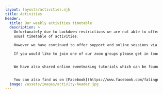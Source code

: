 ```yaml
---
layout: layouts/activities.njk
title: Activities
header:
  title: Our weekly activities timetable
  description: >
    Unfortunately due to Lockdown restrictions we are not able to offer our
    usual timetable of activities.

    However we have continued to offer support and online sessions via zoom for all our members.

    If you would like to join one of our zoom groups please get in touch!


    We have also shared online sweetmaking tutorials which can be found on our page on facebook


    You can also find us on [Facebook](https://www.facebook.com/falingeparkrochdale), on [Twitter](https://twitter.com/falingehub) or on [Instagram](http://instagram.com/vintageworxcdtrust).
  image: /assets/images/activity-header.jpg
---
```

